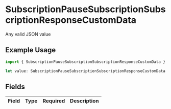 # SubscriptionPauseSubscriptionSubscriptionResponseCustomData

Any valid JSON value

## Example Usage

```typescript
import { SubscriptionPauseSubscriptionSubscriptionResponseCustomData } from "jani-payments/models/operations";

let value: SubscriptionPauseSubscriptionSubscriptionResponseCustomData = {};
```

## Fields

| Field       | Type        | Required    | Description |
| ----------- | ----------- | ----------- | ----------- |